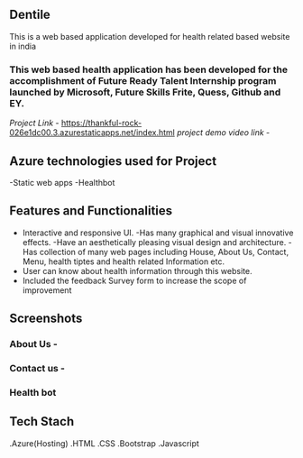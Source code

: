 
## Dentile

This is a web based application developed for health related based website in india

### This web based health application has been developed for the accomplishment of Future Ready Talent Internship program launched by Microsoft, Future Skills Frite, Quess, Github and EY.


*Project Link* - https://thankful-rock-026e1dc00.3.azurestaticapps.net/index.html
*project demo video link* - 

## Azure technologies used for Project

-Static web apps
-Healthbot


## Features and Functionalities




- Interactive and responsive UI.
-Has many graphical and visual innovative effects.
-Have an aesthetically pleasing visual design and architecture.
-Has collection of many web pages including House, About Us, Contact, Menu, health tiptes and health related Information etc. 
- User can know about health information through this website.
- Included the feedback Survey form to increase the scope of improvement


## Screenshots


### About Us -


### Contact us -



### Health bot





## Tech Stach 
.Azure(Hosting)
.HTML
.CSS
.Bootstrap
.Javascript








